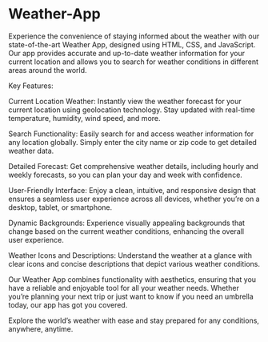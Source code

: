 # Weather-App
Experience the convenience of staying informed about the weather with our state-of-the-art Weather App, designed using HTML, CSS, and JavaScript. Our app provides accurate and up-to-date weather information for your current location and allows you to search for weather conditions in different areas around the world.

Key Features:

Current Location Weather: Instantly view the weather forecast for your current location using geolocation technology. Stay updated with real-time temperature, humidity, wind speed, and more.

Search Functionality: Easily search for and access weather information for any location globally. Simply enter the city name or zip code to get detailed weather data.

Detailed Forecast: Get comprehensive weather details, including hourly and weekly forecasts, so you can plan your day and week with confidence.

User-Friendly Interface: Enjoy a clean, intuitive, and responsive design that ensures a seamless user experience across all devices, whether you’re on a desktop, tablet, or smartphone.

Dynamic Backgrounds: Experience visually appealing backgrounds that change based on the current weather conditions, enhancing the overall user experience.

Weather Icons and Descriptions: Understand the weather at a glance with clear icons and concise descriptions that depict various weather conditions.

Our Weather App combines functionality with aesthetics, ensuring that you have a reliable and enjoyable tool for all your weather needs. Whether you’re planning your next trip or just want to know if you need an umbrella today, our app has got you covered.

Explore the world’s weather with ease and stay prepared for any conditions, anywhere, anytime.
